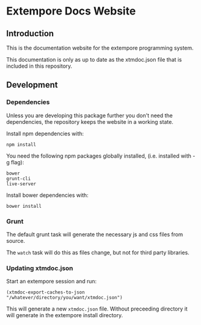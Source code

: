 # Extempore Docs Website

## Introduction

This is the documentation website for the extempore programming system.

This documentation is only as up to date as the xtmdoc.json file that is included in this repository.

## Development

### Dependencies

Unless you are developing this package further you don't need the dependencies, the repository keeps the website in a working state.

Install npm dependencies with:

    npm install
    
You need the following npm packages globally installed, (i.e. installed with -g flag):

    bower
    grunt-cli
    live-server

Install bower dependencies with:

    bower install

### Grunt

The default grunt task will generate the necessary js and css files from source.

The `watch` task will do this as files change, but not for third party libraries. 

### Updating xtmdoc.json

Start an extempore session and run:

    (xtmdoc-export-caches-to-json "/whatever/directory/you/want/xtmdoc.json")

This will generate a new `xtmdoc.json` file. Without preceeding directory it will generate in the extempore install directory.
